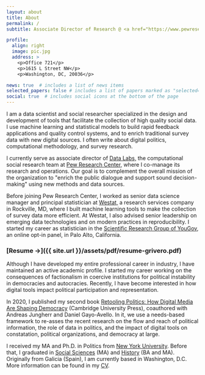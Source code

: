 ```yaml
---
layout: about
title: About
permalink: /
subtitle: Associate Director of Research @ <a href="https://www.pewresearch.org">Pew Research Center</a>

profile:
  align: right
  image: pic.jpg
  address: >
    <p>Office 721</p>
    <p>1615 L Street NW</p>
    <p>Washington, DC, 20036</p>

news: true  # includes a list of news items
selected_papers: false # includes a list of papers marked as "selected={true}"
social: true  # includes social icons at the bottom of the page
---
```


I am a data scientist and social researcher specialized in the design
and development of tools that facilitate the collection of high
quality social data. I use machine learning and statistical models to
build rapid feedback applications and quality control systems, and to
enrich traditional survey data with new digital sources. I often write
about digital politics, computational methodology, and survey
research.

I currently serve as associate director of [Data
Labs,](https://www.pewresearch.org/methods/about-data-labs/) the
computational social research team at [Pew Research
Center,](https://www.pewresearch.org) where I co-manage its research
and operations. Our goal is to complement the overall mission of the
organization to "enrich the public dialogue and support sound
decision-making" using new methods and data sources.

Before joining Pew Research Center, I worked as senior data science
manager and principal statistician at
[Westat,](https://www.westat.com) a research services company in
Rockville, MD, where I built machine learning tools to make the
collection of survey data more efficient. At Westat, I also advised
senior leadership on emerging data technologies and on modern
practices in reproducibility. I started my career as statistician in
the [Scientific Research Group of
YouGov](https://today.yougov.com/solutions/sectors/political-academic-policy/),
an online opt-in panel, in Palo Alto, California.

### [Resume &rarr;]({{ site.url }}/assets/pdf/resume-grivero.pdf)

Although I have developed my entire professional career in industry, I
have maintained an active academic profile. I started my career
working on the consequences of factionalism in coercive institutions
for political instability in democracies and autocracies. Recently, I
have become interested in how digital tools impact political
participation and representation.

In 2020, I published my second book [Retooling Politics: How Digital
Media Are Shaping
Democracy](https://www.cambridge.org/us/academic/subjects/computer-science/computing-and-society/retooling-politics-how-digital-media-are-shaping-democracy)
(Cambridge University Press), coauthored with Andreas Jungherr and
Daniel Gayo-Avello. In it, we use a needs-based framework to re-asses
the recent research on the flow and reach of political information,
the role of data in politics, and the impact of digital tools on
constatation, political organizations, and democracy at large.


I received my MA and Ph.D. in Politics from [New York
University](http://politics.as.nyu.edu/page/home). Before that, I
graduated in [Social Sciences](http://www.march.es/ceacs/) (MA) and
[History](http://www.uvigo.es) (BA and MA). Originally from Galicia
(Spain), I am currently based in Washington, D.C. More information can be
found in my <a href="{{ site.url
}}/assets/pdf/resume-grivero.pdf">CV</a>. 
